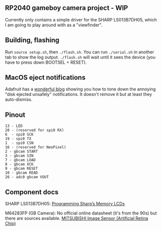 ## RP2040 gameboy camera project - WIP

Currently only contains a simple driver for the SHARP LS013B7DH05, which I am going to play around with as a "viewfinder".

## Building, flashing

Run `source setup.sh`, then `./flash.sh`. You can run `./serial.sh` in another tab to show the log output. `./flash.sh` will wait until it sees the device (you have to press down BOOTSEL + RESET).

## MacOS eject notifications
Adafruit has a [wonderful blog](https://blog.adafruit.com/2021/05/11/how-to-tone-down-macos-big-surs-circuitpy-eject-notifications/) showing you how to tone down the annoying "disk ejected unsafely" notifications. It doesn't remove it but at least they auto-dismiss.

## Pinout

```
13 - LED
20 - (reserved for spi0 RX)
6  - spi0 SCK
19 - spi0 TX
1  - spi0 CSN
16 - (reserved for NeoPixel)
2 - gbcam START
3 - gbcam SIN
7 - gbcam LOAD
8 - gbcam XCK
9 - gbcam RESET
10 - gbcam READ
26 - adc0 gbcam VOUT
```

## Component docs

SHARP LS013B7DH05: [Programming Sharp’s Memory LCDs](https://www.sharpsde.com/fileadmin/products/Displays/2016_SDE_App_Note_for_Memory_LCD_programming_V1.3.pdf)

M64283FP (GB Camera): No official online datasheet (it's from the 90s) but there are sources available. [MITSUBISHI Image Sensor (Artificial Retina Chip)](https://github.com/Raphael-Boichot/Play-with-the-Game-Boy-Camera-Mitsubishi-M64282FP-sensor/blob/main/Additionnal%20informations/Mitsubishi%20Integrated%20Circuit%20M64283FP%20Image%20Sensor.pdf)
